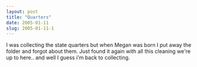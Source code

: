 ```yaml
---
layout: post
title: "Quarters"
date: 2005-01-11
slug: 2005-01-11-1
---
```


I was collecting the state quarters but when Megan was born I put away the folder and forgot about them.  Just found it again with all this cleaning we&apos;re up to here.. and well I guess i&apos;m back to collecting.


